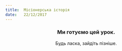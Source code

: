 ```yaml
---
title:  Місіонерська історія
date:   22/12/2017
---
```


### <center>Ми готуємо цей урок.</center>
<center>Будь ласка, зайдіть пізніше.</center>
